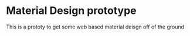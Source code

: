 # Material Design prototype


This is a prototy to get some web based material deisgn off of the ground
